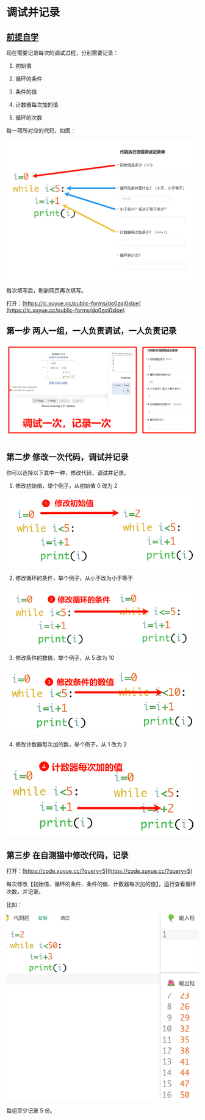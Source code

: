 # 调试并记录

## [前提自学](/basic/tips/pythontutor/)

现在需要记录每次的调试过程，分别需要记录：

1. 初始值

2. 循环的条件

3. 条件的值

4. 计数器每次加的值

5. 循环的次数

每一项所对应的代码，如图：

![0](image.png)

每次填写后，刷新网页再次填写。

打开：[https://lc.xuyue.cc/public-forms/do0zqi0xlpe](https://lc.xuyue.cc/public-forms/do0zqi0xlpe)


## 第一步 两人一组，一人负责调试，一人负责记录

![6](image-6.png)

## 第二步 修改一次代码，调试并记录

你可以选择以下其中一种，修改代码，调试并记录。

1. 修改初始值，举个例子，从初始值 0 改为 2

![3](image-3.png)

2. 修改循环的条件，举个例子，从小于改为小于等于

![7](image-7.png)

3. 修改条件的数值，举个例子，从 5 改为 10

![8](image-8.png)

4. 修改计数器每次加的数，举个例子，从 1 改为 2

![9](image-9.png)

## 第三步 在自测猫中修改代码，记录

打开：[https://code.xuyue.cc/?query=5](https://code.xuyue.cc/?query=5)

每次修改【初始值、循环的条件、条件的值、计数器每次加的值】，运行查看循环次数，并记录。

比如：

![12](image-12.png)

每组至少记录 5 份。
